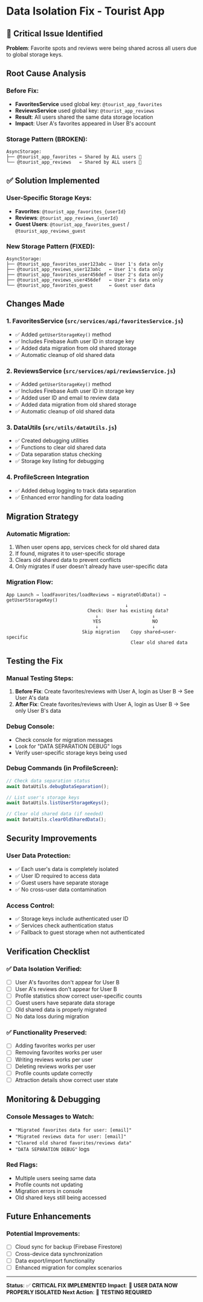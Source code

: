 # Data Isolation Fix - Tourist App

## 🚨 Critical Issue Identified

**Problem**: Favorite spots and reviews were being shared across all users due to global storage keys.

## Root Cause Analysis

### Before Fix:
- **FavoritesService** used global key: `@tourist_app_favorites`
- **ReviewsService** used global key: `@tourist_app_reviews`
- **Result**: All users shared the same data storage location
- **Impact**: User A's favorites appeared in User B's account

### Storage Pattern (BROKEN):
```
AsyncStorage:
├── @tourist_app_favorites ← Shared by ALL users 🚨
└── @tourist_app_reviews   ← Shared by ALL users 🚨
```

## ✅ Solution Implemented

### User-Specific Storage Keys:
- **Favorites**: `@tourist_app_favorites_{userId}`
- **Reviews**: `@tourist_app_reviews_{userId}`
- **Guest Users**: `@tourist_app_favorites_guest` / `@tourist_app_reviews_guest`

### New Storage Pattern (FIXED):
```
AsyncStorage:
├── @tourist_app_favorites_user123abc ← User 1's data only
├── @tourist_app_reviews_user123abc   ← User 1's data only
├── @tourist_app_favorites_user456def ← User 2's data only
├── @tourist_app_reviews_user456def   ← User 2's data only
└── @tourist_app_favorites_guest      ← Guest user data
```

## Changes Made

### 1. FavoritesService (`src/services/api/favoritesService.js`)
- ✅ Added `getUserStorageKey()` method
- ✅ Includes Firebase Auth user ID in storage key
- ✅ Added data migration from old shared storage
- ✅ Automatic cleanup of old shared data

### 2. ReviewsService (`src/services/api/reviewsService.js`)
- ✅ Added `getUserStorageKey()` method
- ✅ Includes Firebase Auth user ID in storage key
- ✅ Added user ID and email to review data
- ✅ Added data migration from old shared storage
- ✅ Automatic cleanup of old shared data

### 3. DataUtils (`src/utils/dataUtils.js`)
- ✅ Created debugging utilities
- ✅ Functions to clear old shared data
- ✅ Data separation status checking
- ✅ Storage key listing for debugging

### 4. ProfileScreen Integration
- ✅ Added debug logging to track data separation
- ✅ Enhanced error handling for data loading

## Migration Strategy

### Automatic Migration:
1. When user opens app, services check for old shared data
2. If found, migrates it to user-specific storage
3. Clears old shared data to prevent conflicts
4. Only migrates if user doesn't already have user-specific data

### Migration Flow:
```
App Launch → loadFavorites/loadReviews → migrateOldData() → getUserStorageKey()
                                            ↓
                              Check: User has existing data?
                                 ↓                    ↓
                                YES                   NO
                                 ↓                    ↓
                            Skip migration    Copy shared→user-specific
                                              Clear old shared data
```

## Testing the Fix

### Manual Testing Steps:
1. **Before Fix**: Create favorites/reviews with User A, login as User B → See User A's data
2. **After Fix**: Create favorites/reviews with User A, login as User B → See only User B's data

### Debug Console:
- Check console for migration messages
- Look for "DATA SEPARATION DEBUG" logs
- Verify user-specific storage keys being used

### Debug Commands (in ProfileScreen):
```javascript
// Check data separation status
await DataUtils.debugDataSeparation();

// List user's storage keys
await DataUtils.listUserStorageKeys();

// Clear old shared data (if needed)
await DataUtils.clearOldSharedData();
```

## Security Improvements

### User Data Protection:
- ✅ Each user's data is completely isolated
- ✅ User ID required to access data
- ✅ Guest users have separate storage
- ✅ No cross-user data contamination

### Access Control:
- ✅ Storage keys include authenticated user ID
- ✅ Services check authentication status
- ✅ Fallback to guest storage when not authenticated

## Verification Checklist

### ✅ Data Isolation Verified:
- [ ] User A's favorites don't appear for User B
- [ ] User A's reviews don't appear for User B
- [ ] Profile statistics show correct user-specific counts
- [ ] Guest users have separate data storage
- [ ] Old shared data is properly migrated
- [ ] No data loss during migration

### ✅ Functionality Preserved:
- [ ] Adding favorites works per user
- [ ] Removing favorites works per user
- [ ] Writing reviews works per user
- [ ] Deleting reviews works per user
- [ ] Profile counts update correctly
- [ ] Attraction details show correct user state

## Monitoring & Debugging

### Console Messages to Watch:
- `"Migrated favorites data for user: [email]"`
- `"Migrated reviews data for user: [email]"`
- `"Cleared old shared favorites/reviews data"`
- `"DATA SEPARATION DEBUG"` logs

### Red Flags:
- Multiple users seeing same data
- Profile counts not updating
- Migration errors in console
- Old shared keys still being accessed

## Future Enhancements

### Potential Improvements:
- [ ] Cloud sync for backup (Firebase Firestore)
- [ ] Cross-device data synchronization
- [ ] Data export/import functionality
- [ ] Enhanced migration for complex scenarios

---

**Status**: ✅ **CRITICAL FIX IMPLEMENTED**
**Impact**: 🔐 **USER DATA NOW PROPERLY ISOLATED**
**Next Action**: 🧪 **TESTING REQUIRED** 